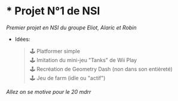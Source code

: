 # * Projet N°1 de NSI
_Premier projet en NSI du groupe Eliot, Alaric et Robin_

* Idées:
  > 🕹️ Platformer simple <br>
  > 🕹️ Imitation du mini-jeu "Tanks" de Wii Play <br>
  > 🕹️ Recréation de Geometry Dash (non dans son entièreté) <br> 
  > 🕹️ Jeu de farm (idle ou "actif") <br>

_Allez on se motive pour le 20 mdrr_
